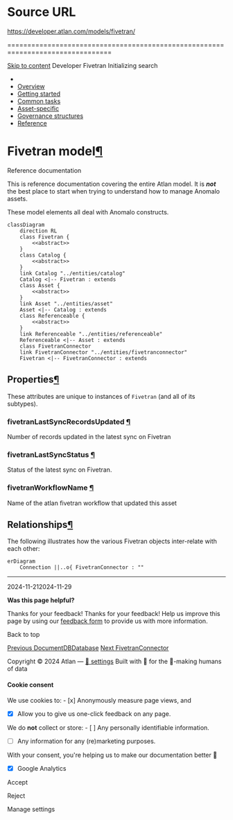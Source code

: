 # Source URL
https://developer.atlan.com/models/fivetran/

================================================================================

<!--
canonical: https://developer.atlan.com/models/fivetran/
meta-content-security-policy: object-src 'none'; base-uri 'self'; manifest-src 'self'; media-src 'self';
meta-description: Dear Developers
meta-generator: mkdocs-1.6.1, mkdocs-material-9.6.14
meta-og-description: Dear Developers
meta-og-image: https://developer.atlan.com/assets/images/social/models/fivetran/index.png
meta-og-image-height: 630
meta-og-image-type: image/png
meta-og-image-width: 1200
meta-og-title: Fivetran - Developer
meta-og-type: website
meta-og-url: https://developer.atlan.com/models/fivetran/
meta-twitter:card: summary_large_image
meta-twitter:description: Dear Developers
meta-twitter:image: https://developer.atlan.com/assets/images/social/models/fivetran/index.png
meta-twitter:title: Fivetran - Developer
meta-viewport: width=device-width,initial-scale=1
title: Fivetran - Developer
-->

[Skip to content](#fivetran-model) Developer Fivetran Initializing search 

* 
* [Overview](../..)
* [Getting started](../../getting-started/)
* [Common tasks](../../snippets/)
* [Asset\-specific](../../patterns/)
* [Governance structures](../../governance/)
* [Reference](../../reference/)

Fivetran model[¶](#fivetran-model "Permanent link")
===================================================

Reference documentation

This is reference documentation covering the entire Atlan model. It is ***not*** the best place to start when trying to understand how to manage Anomalo assets.

These model elements all deal with Anomalo constructs.

```
classDiagram
    direction RL
    class Fivetran {
        <<abstract>>
    }
    class Catalog {
        <<abstract>>
    }
    link Catalog "../entities/catalog"
    Catalog <|-- Fivetran : extends
    class Asset {
        <<abstract>>
    }
    link Asset "../entities/asset"
    Asset <|-- Catalog : extends
    class Referenceable {
        <<abstract>>
    }
    link Referenceable "../entities/referenceable"
    Referenceable <|-- Asset : extends
    class FivetranConnector
    link FivetranConnector "../entities/fivetranconnector"
    Fivetran <|-- FivetranConnector : extends
```

Properties[¶](#properties "Permanent link")
-------------------------------------------

These attributes are unique to instances of `Fivetran` (and all of its subtypes).

### fivetranLastSyncRecordsUpdated [¶](#fivetranlastsyncrecordsupdated "Permanent link")

Number of records updated in the latest sync on Fivetran

### fivetranLastSyncStatus [¶](#fivetranlastsyncstatus "Permanent link")

Status of the latest sync on Fivetran.

### fivetranWorkflowName [¶](#fivetranworkflowname "Permanent link")

Name of the atlan fivetran workflow that updated this asset

Relationships[¶](#relationships "Permanent link")
-------------------------------------------------

The following illustrates how the various Fivetran objects inter\-relate with each other:

```
erDiagram
    Connection ||..o{ FivetranConnector : ""
```

---

2024\-11\-212024\-11\-29

**Was this page helpful?**

Thanks for your feedback! Thanks for your feedback! Help us improve this page by using our [feedback form](https://docs.google.com/forms/d/e/1FAIpQLScfoq7vqEn8S4QvN0ehPp0MRy6WYK5x-okJDqD69lHgoPPWtg/viewform?usp=pp_url&entry.1800719315=/models/fivetran/) to provide us with more information. 

Back to top

[Previous DocumentDBDatabase](../entities/documentdbdatabase/) [Next FivetranConnector](../entities/fivetranconnector/) 

Copyright © 2024 Atlan — [🍪 settings](#__consent) 
Built with 💙 for the 🤖\-making humans of data 

#### Cookie consent

We use cookies to: - [x] Anonymously measure page views, and
- [x] Allow you to give us one\-click feedback on any page.

 We do **not** collect or store: - [ ] Any personally identifiable information.
- [ ] Any information for any (re)marketing purposes.

 With your consent, you're helping us to make our documentation better 💙

- [x] Google Analytics

Accept

Reject

Manage settings

